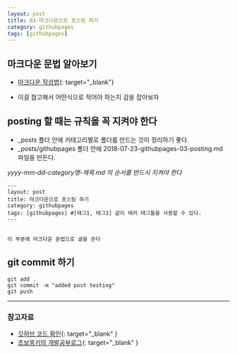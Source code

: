 ```yaml
---
layout: post
title: 03-마크다운으로 포스팅 하기
category: githubpages
tags: [githubpages]
---
```


## 마크다운 문법 알아보기

* [마크다운 작성법](https://gist.github.com/ihoneymon/652be052a0727ad59601){: target="_blank"}

* 이걸 참고해서 어떤식으로 적어야 하는지 감을 잡아보자

## posting 할 때는 규칙을 꼭 지켜야 한다

* _posts 폴더 안에 카테고리별로 폴더를 만드는 것이 정리하기 좋다.
* _posts/githubpages 폴더 안에 2018-07-23-githubpages-03-posting.md 파일을 만든다.

*yyyy-mm-dd-category명-제목.md 의 순서를 반드시 지켜야 한다*

```
---
layout: post
title: 마크다운으로 포스팅 하기
category: githubpages
tags: [githubpages] #[태그1, 태그2] 같이 여러 태그들을 사용할 수 있다.
---


이 부분에 마크다운 문법으로 글을 쓴다

```

## git commit 하기
```shell
git add .
git commit -m "added post testing"
git push
```

---

### 참고자료
* [깃허브 코드 확인](https://github.com/Jonny-Cho/jonny-cho.github.io/commit/b9aa8159cb276e9032ce0698219533fc6c5ce364){: target="_blank" }
* [초보몽키의 개발공부로그](https://wayhome25.github.io/){: target="_blank" }
